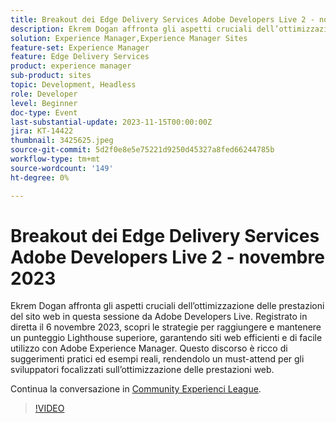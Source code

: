 ```yaml
---
title: Breakout dei Edge Delivery Services Adobe Developers Live 2 - novembre 2023
description: Ekrem Dogan affronta gli aspetti cruciali dell’ottimizzazione delle prestazioni del sito web in questa sessione da Adobe Developers Live. Registrato in diretta il 6 novembre 2023, scopri le strategie per raggiungere e mantenere un punteggio Lighthouse superiore, garantendo siti web efficienti e di facile utilizzo con Adobe Experience Manager. Questo discorso è ricco di suggerimenti pratici ed esempi reali, rendendolo un must-attend per gli sviluppatori focalizzati sull’ottimizzazione delle prestazioni web.
solution: Experience Manager,Experience Manager Sites
feature-set: Experience Manager
feature: Edge Delivery Services
product: experience manager
sub-product: sites
topic: Development, Headless
role: Developer
level: Beginner
doc-type: Event
last-substantial-update: 2023-11-15T00:00:00Z
jira: KT-14422
thumbnail: 3425625.jpeg
source-git-commit: 5d2f0e8e5e75221d9250d45327a8fed66244785b
workflow-type: tm+mt
source-wordcount: '149'
ht-degree: 0%

---
```



# Breakout dei Edge Delivery Services Adobe Developers Live 2 - novembre 2023

Ekrem Dogan affronta gli aspetti cruciali dell’ottimizzazione delle prestazioni del sito web in questa sessione da Adobe Developers Live. Registrato in diretta il 6 novembre 2023, scopri le strategie per raggiungere e mantenere un punteggio Lighthouse superiore, garantendo siti web efficienti e di facile utilizzo con Adobe Experience Manager. Questo discorso è ricco di suggerimenti pratici ed esempi reali, rendendolo un must-attend per gli sviluppatori focalizzati sull’ottimizzazione delle prestazioni web.

Continua la conversazione in [Community Experienci League](https://adobe.ly/3rC7TTm).

>[!VIDEO](https://video.tv.adobe.com/v/3425625/?learn=on)